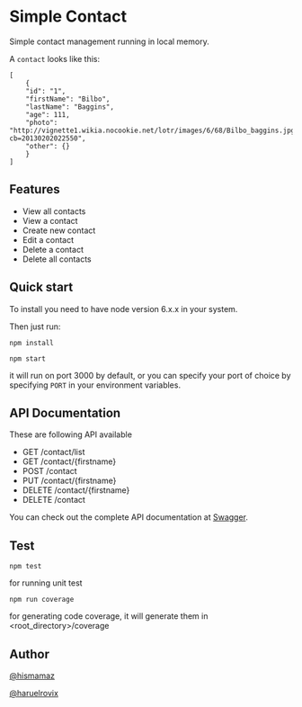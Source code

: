# Simple Contact

Simple contact management running in local memory.

A `contact` looks like this:

```
[
    {
    "id": "1",
    "firstName": "Bilbo",
    "lastName": "Baggins",
    "age": 111,
    "photo": "http://vignette1.wikia.nocookie.net/lotr/images/6/68/Bilbo_baggins.jpg/revision/latest?cb=20130202022550",
    "other": {}
    }
]
```

## Features

- View all contacts
- View a contact
- Create new contact
- Edit a contact
- Delete a contact
- Delete all contacts


## Quick start
To install you need to have node version 6.x.x in your system. 

Then just run:

`npm install`

`npm start`

it will run on port 3000 by default, or you can specify your port of choice 
by specifying `PORT` in your environment variables.

## API Documentation
These are following API available 

- GET /contact/list
- GET /contact/{firstname}
- POST /contact
- PUT /contact/{firstname}
- DELETE /contact/{firstname}
- DELETE /contact

You can check out the complete API documentation at [Swagger](http://localhost:3000/#/Contacts).

## Test
`npm test` 

for running unit test

`npm run coverage` 

for generating code coverage, it will generate them in <root_directory>/coverage

## Author
[@hismamaz](https://twitter.com/hismamaz)

[@haruelrovix](https://twitter.com/hismamaz)

